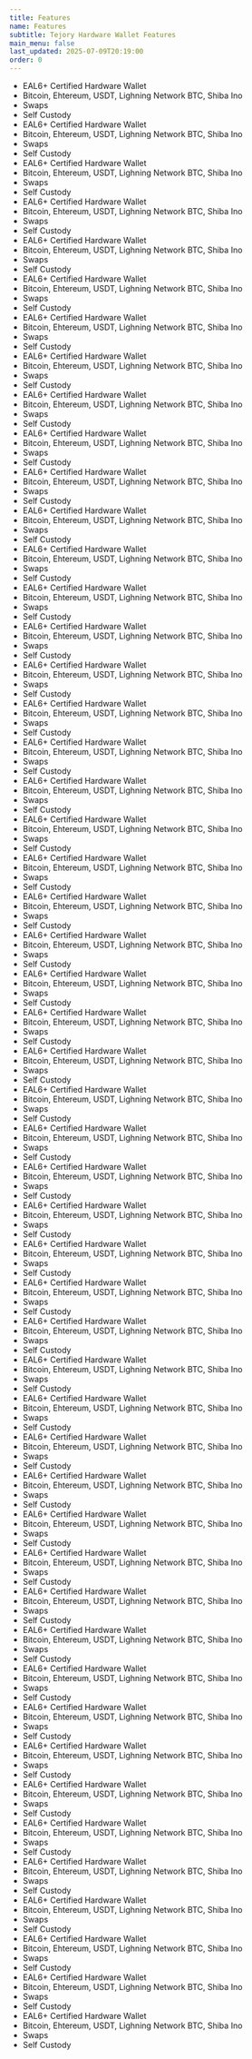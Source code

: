 ```yaml
---
title: Features
name: Features
subtitle: Tejory Hardware Wallet Features
main_menu: false
last_updated: 2025-07-09T20:19:00
order: 0
---
```

- EAL6+ Certified Hardware Wallet
- Bitcoin, Ehtereum, USDT, Lighning Network BTC, Shiba Ino
- Swaps
- Self Custody
- EAL6+ Certified Hardware Wallet
- Bitcoin, Ehtereum, USDT, Lighning Network BTC, Shiba Ino
- Swaps
- Self Custody
- EAL6+ Certified Hardware Wallet
- Bitcoin, Ehtereum, USDT, Lighning Network BTC, Shiba Ino
- Swaps
- Self Custody
- EAL6+ Certified Hardware Wallet
- Bitcoin, Ehtereum, USDT, Lighning Network BTC, Shiba Ino
- Swaps
- Self Custody
- EAL6+ Certified Hardware Wallet
- Bitcoin, Ehtereum, USDT, Lighning Network BTC, Shiba Ino
- Swaps
- Self Custody
- EAL6+ Certified Hardware Wallet
- Bitcoin, Ehtereum, USDT, Lighning Network BTC, Shiba Ino
- Swaps
- Self Custody
- EAL6+ Certified Hardware Wallet
- Bitcoin, Ehtereum, USDT, Lighning Network BTC, Shiba Ino
- Swaps
- Self Custody
- EAL6+ Certified Hardware Wallet
- Bitcoin, Ehtereum, USDT, Lighning Network BTC, Shiba Ino
- Swaps
- Self Custody
- EAL6+ Certified Hardware Wallet
- Bitcoin, Ehtereum, USDT, Lighning Network BTC, Shiba Ino
- Swaps
- Self Custody
- EAL6+ Certified Hardware Wallet
- Bitcoin, Ehtereum, USDT, Lighning Network BTC, Shiba Ino
- Swaps
- Self Custody
- EAL6+ Certified Hardware Wallet
- Bitcoin, Ehtereum, USDT, Lighning Network BTC, Shiba Ino
- Swaps
- Self Custody
- EAL6+ Certified Hardware Wallet
- Bitcoin, Ehtereum, USDT, Lighning Network BTC, Shiba Ino
- Swaps
- Self Custody
- EAL6+ Certified Hardware Wallet
- Bitcoin, Ehtereum, USDT, Lighning Network BTC, Shiba Ino
- Swaps
- Self Custody
- EAL6+ Certified Hardware Wallet
- Bitcoin, Ehtereum, USDT, Lighning Network BTC, Shiba Ino
- Swaps
- Self Custody
- EAL6+ Certified Hardware Wallet
- Bitcoin, Ehtereum, USDT, Lighning Network BTC, Shiba Ino
- Swaps
- Self Custody
- EAL6+ Certified Hardware Wallet
- Bitcoin, Ehtereum, USDT, Lighning Network BTC, Shiba Ino
- Swaps
- Self Custody
- EAL6+ Certified Hardware Wallet
- Bitcoin, Ehtereum, USDT, Lighning Network BTC, Shiba Ino
- Swaps
- Self Custody
- EAL6+ Certified Hardware Wallet
- Bitcoin, Ehtereum, USDT, Lighning Network BTC, Shiba Ino
- Swaps
- Self Custody
- EAL6+ Certified Hardware Wallet
- Bitcoin, Ehtereum, USDT, Lighning Network BTC, Shiba Ino
- Swaps
- Self Custody
- EAL6+ Certified Hardware Wallet
- Bitcoin, Ehtereum, USDT, Lighning Network BTC, Shiba Ino
- Swaps
- Self Custody
- EAL6+ Certified Hardware Wallet
- Bitcoin, Ehtereum, USDT, Lighning Network BTC, Shiba Ino
- Swaps
- Self Custody
- EAL6+ Certified Hardware Wallet
- Bitcoin, Ehtereum, USDT, Lighning Network BTC, Shiba Ino
- Swaps
- Self Custody
- EAL6+ Certified Hardware Wallet
- Bitcoin, Ehtereum, USDT, Lighning Network BTC, Shiba Ino
- Swaps
- Self Custody
- EAL6+ Certified Hardware Wallet
- Bitcoin, Ehtereum, USDT, Lighning Network BTC, Shiba Ino
- Swaps
- Self Custody
- EAL6+ Certified Hardware Wallet
- Bitcoin, Ehtereum, USDT, Lighning Network BTC, Shiba Ino
- Swaps
- Self Custody
- EAL6+ Certified Hardware Wallet
- Bitcoin, Ehtereum, USDT, Lighning Network BTC, Shiba Ino
- Swaps
- Self Custody
- EAL6+ Certified Hardware Wallet
- Bitcoin, Ehtereum, USDT, Lighning Network BTC, Shiba Ino
- Swaps
- Self Custody
- EAL6+ Certified Hardware Wallet
- Bitcoin, Ehtereum, USDT, Lighning Network BTC, Shiba Ino
- Swaps
- Self Custody
- EAL6+ Certified Hardware Wallet
- Bitcoin, Ehtereum, USDT, Lighning Network BTC, Shiba Ino
- Swaps
- Self Custody
- EAL6+ Certified Hardware Wallet
- Bitcoin, Ehtereum, USDT, Lighning Network BTC, Shiba Ino
- Swaps
- Self Custody
- EAL6+ Certified Hardware Wallet
- Bitcoin, Ehtereum, USDT, Lighning Network BTC, Shiba Ino
- Swaps
- Self Custody
- EAL6+ Certified Hardware Wallet
- Bitcoin, Ehtereum, USDT, Lighning Network BTC, Shiba Ino
- Swaps
- Self Custody
- EAL6+ Certified Hardware Wallet
- Bitcoin, Ehtereum, USDT, Lighning Network BTC, Shiba Ino
- Swaps
- Self Custody
- EAL6+ Certified Hardware Wallet
- Bitcoin, Ehtereum, USDT, Lighning Network BTC, Shiba Ino
- Swaps
- Self Custody
- EAL6+ Certified Hardware Wallet
- Bitcoin, Ehtereum, USDT, Lighning Network BTC, Shiba Ino
- Swaps
- Self Custody
- EAL6+ Certified Hardware Wallet
- Bitcoin, Ehtereum, USDT, Lighning Network BTC, Shiba Ino
- Swaps
- Self Custody
- EAL6+ Certified Hardware Wallet
- Bitcoin, Ehtereum, USDT, Lighning Network BTC, Shiba Ino
- Swaps
- Self Custody
- EAL6+ Certified Hardware Wallet
- Bitcoin, Ehtereum, USDT, Lighning Network BTC, Shiba Ino
- Swaps
- Self Custody
- EAL6+ Certified Hardware Wallet
- Bitcoin, Ehtereum, USDT, Lighning Network BTC, Shiba Ino
- Swaps
- Self Custody
- EAL6+ Certified Hardware Wallet
- Bitcoin, Ehtereum, USDT, Lighning Network BTC, Shiba Ino
- Swaps
- Self Custody
- EAL6+ Certified Hardware Wallet
- Bitcoin, Ehtereum, USDT, Lighning Network BTC, Shiba Ino
- Swaps
- Self Custody
- EAL6+ Certified Hardware Wallet
- Bitcoin, Ehtereum, USDT, Lighning Network BTC, Shiba Ino
- Swaps
- Self Custody
- EAL6+ Certified Hardware Wallet
- Bitcoin, Ehtereum, USDT, Lighning Network BTC, Shiba Ino
- Swaps
- Self Custody
- EAL6+ Certified Hardware Wallet
- Bitcoin, Ehtereum, USDT, Lighning Network BTC, Shiba Ino
- Swaps
- Self Custody
- EAL6+ Certified Hardware Wallet
- Bitcoin, Ehtereum, USDT, Lighning Network BTC, Shiba Ino
- Swaps
- Self Custody
- EAL6+ Certified Hardware Wallet
- Bitcoin, Ehtereum, USDT, Lighning Network BTC, Shiba Ino
- Swaps
- Self Custody
- EAL6+ Certified Hardware Wallet
- Bitcoin, Ehtereum, USDT, Lighning Network BTC, Shiba Ino
- Swaps
- Self Custody
- EAL6+ Certified Hardware Wallet
- Bitcoin, Ehtereum, USDT, Lighning Network BTC, Shiba Ino
- Swaps
- Self Custody
- EAL6+ Certified Hardware Wallet
- Bitcoin, Ehtereum, USDT, Lighning Network BTC, Shiba Ino
- Swaps
- Self Custody
- EAL6+ Certified Hardware Wallet
- Bitcoin, Ehtereum, USDT, Lighning Network BTC, Shiba Ino
- Swaps
- Self Custody
- EAL6+ Certified Hardware Wallet
- Bitcoin, Ehtereum, USDT, Lighning Network BTC, Shiba Ino
- Swaps
- Self Custody
